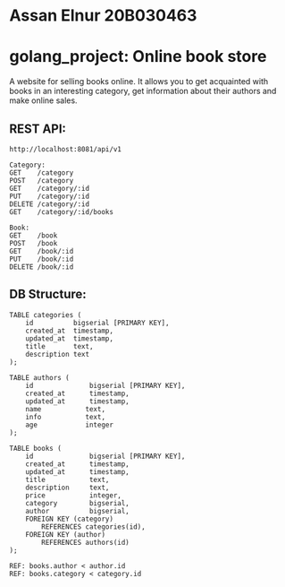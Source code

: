 # Assan Elnur 20B030463

# golang_project: Online book store
 A website for selling books online. It allows you to get acquainted with books in an interesting category, get information about their authors and make online sales.

## REST API:
```
http://localhost:8081/api/v1

Category:
GET    /category
POST   /category
GET    /category/:id
PUT    /category/:id
DELETE /category/:id
GET    /category/:id/books

Book:
GET    /book
POST   /book
GET    /book/:id
PUT    /book/:id
DELETE /book/:id

```
## DB Structure:
```
TABLE categories (
    id          bigserial [PRIMARY KEY],
    created_at  timestamp,
    updated_at  timestamp,
    title       text,
    description text
);

TABLE authors (
    id              bigserial [PRIMARY KEY],
    created_at      timestamp,
    updated_at      timestamp,
    name           text,
    info           text,
    age            integer
);

TABLE books (
    id              bigserial [PRIMARY KEY],
    created_at      timestamp,
    updated_at      timestamp,
    title           text,
    description     text,
    price           integer,
    category        bigserial,
    author          bigserial,
    FOREIGN KEY (category)
        REFERENCES categories(id),
    FOREIGN KEY (author)
        REFERENCES authors(id)
); 

REF: books.author < author.id
REF: books.category < category.id
```
